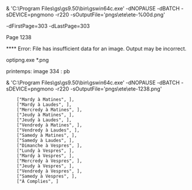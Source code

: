 & 'C:\Program Files\gs\gs9.50\bin\gswin64c.exe' -dNOPAUSE -dBATCH -sDEVICE=pngmono -r220 -sOutputFile='pngs\ete\ete-%00d.png'

-dFirstPage=303 -dLastPage=303

Page 1238

   **** Error: File has insufficient data for an image.
               Output may be incorrect.

optipng.exe *.png

printemps:
image 334 : pb

& 'C:\Program Files\gs\gs9.50\bin\gswin64c.exe' -dNOPAUSE -dBATCH -sDEVICE=pngmono -r220 -sOutputFile='pngs\ete\ete-1238.png'



        ["Mardy à Matines", ],
        ["Mardy à Laudes", ],
        ["Mercredy à Matines", ],
        ["Jeudy à Matines", ],
        ["Jeudy à Laudes", ],
        ["Vendredy à Matines", ],
        ["Vendredy à Laudes", ],
        ["Samedy à Matines", ],
        ["Samedy à Laudes", ],
        ["Dimanche à Vespres", ],
        ["Lundy à Vespres", ],
        ["Mardy à Vespres", ],
        ["Mercredy à Vespres", ],
        ["Jeudy à Vespres", ],
        ["Vendredy à Vespres", ],
        ["Samedy à Vespres", ],
        ["À Complies", ]